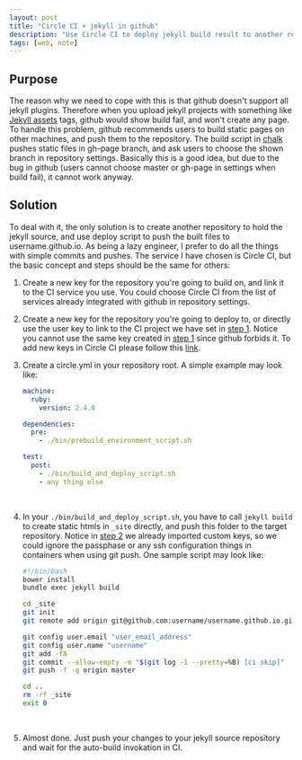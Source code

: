 ```yaml
---
layout: post
title: "Circle CI + jekyll in github"
description: "Use Circle CI to deploy jekyll build result to another repo in github"
tags: [web, note]
---
```

## Purpose
The reason why we need to cope with this is that github doesn't support all jekyll plugins. Therefore when you upload jekyll projects with something like [Jekyll assets](https://github.com/jekyll/jekyll-assets) tags, github would show build fail, and won't create any page. To handle this problem, github recommends users to build static pages on other machines, and push them to the repository. The build script in [chalk](https://github.com/nielsenramon/chalk) pushes static files in gh-page branch, and ask users to choose the shown branch in repository settings. Basically this is a good idea, but due to the bug in github (users cannot choose master or gh-page in settings when build fail), it cannot work anyway.

## Solution
To deal with it, the only solution is to create another repository to hold the jekyll source, and use deploy script to push the built files to username.github.io. As being a lazy engineer, I prefer to do all the things with simple commits and pushes. The service I have chosen is Circle CI, but the basic concept and steps should be the same for others:

1. <a id="1"/>Create a new key for the repository you're going to build on, and link it to the CI service you use. You could choose Circle CI from the list of services already integrated with github in repository settings.

2. <a id="2"/>Create a new key for the repository you're going to deploy to, or directly use the user key to link to the CI project we have set in [step 1](#1). Notice you cannot use the same key created in [step 1](#1) since github forbids it. To add new keys in Circle CI please follow this [link](https://circleci.com/gh/zenixls2/zenixls2/edit#ssh).

3. <a id="3"/>Create a circle.yml in your repository root. A simple example may look like:

   ```yaml
   machine:
     ruby:
       version: 2.4.0

   dependencies:
     pre:
       - ./bin/prebuild_environment_script.sh

   test:
     post:
       - ./bin/build_and_deploy_script.sh
       - any thing else
   ```
   <br>


4. <a id="4"/>In your `./bin/build_and_deploy_script.sh`, you have to call `jekyll build` to create static htmls in `_site` directly, and push this folder to the target repository. Notice in [step 2](#2) we already imported custom keys, so we could ignore the passphase or any ssh configuration things in containers when using git push. One sample script may look like:


   ```bash
   #!/bin/bash
   bower install
   bundle exec jekyll build

   cd _site
   git init
   git remote add origin git@github.com:username/username.github.io.git

   git config user.email "user_email_address"
   git config user.name "username"
   git add -fA
   git commit --allow-empty -m "$(git log -1 --pretty=%B) [ci skip]"
   git push -f -q origin master

   cd ..
   rm -rf _site
   exit 0
   ```
   <br>


5. <a id="5"/>Almost done. Just push your changes to your jekyll source repository and wait for the auto-build invokation in CI.
